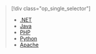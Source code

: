 > [!div class="op_single_selector"]
>- [.NET](../articles/service-bus-messaging/service-bus-amqp-dotnet.md)
>- [Java](../articles/service-bus-messaging/service-bus-java-how-to-use-jms-api-amqp.md)
>- [PHP](../articles/service-bus-messaging/service-bus-php-how-to-use-queues.md)
>- [Python](../articles/service-bus-messaging/service-bus-python-how-to-use-queues.md)
>- [Apache](../articles/service-bus-messaging/service-bus-amqp-overview.md)

<!---HONumber=Mooncake_1207_2015-->